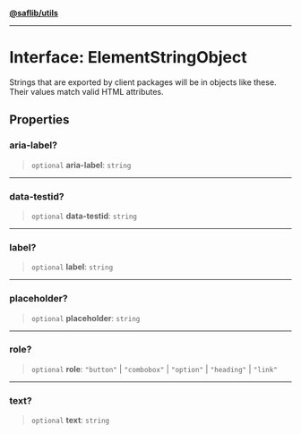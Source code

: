 [**@saflib/utils**](../index.md)

---

# Interface: ElementStringObject

Strings that are exported by client packages will be in objects like these. Their values match valid HTML attributes.

## Properties

### aria-label?

> `optional` **aria-label**: `string`

---

### data-testid?

> `optional` **data-testid**: `string`

---

### label?

> `optional` **label**: `string`

---

### placeholder?

> `optional` **placeholder**: `string`

---

### role?

> `optional` **role**: `"button"` \| `"combobox"` \| `"option"` \| `"heading"` \| `"link"`

---

### text?

> `optional` **text**: `string`
